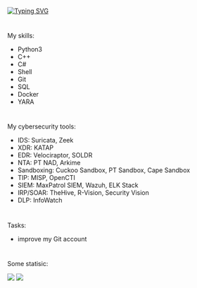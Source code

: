 
 [![Typing SVG](https://readme-typing-svg.herokuapp.com?font=Square+Peg&size=28&duration=8000&color=219908&background=FFFAFB00&center=false&vCenter=true&multiline=true&lines=Software+developer+%26+CTF+player)](https://git.io/typing-svg)

#
My skills:

- Python3 
- C++ 
- C#
- Shell
- Git
- SQL
- Docker
- YARA

#
My cybersecurity tools:

- IDS: Suricata, Zeek
- XDR: KATAP
- EDR: Velociraptor, SOLDR
- NTA: PT NAD, Arkime
- Sandboxing: Cuckoo Sandbox, PT Sandbox, Cape Sandbox
- TIP: MISP, OpenCTI
- SIEM: MaxPatrol SIEM, Wazuh, ELK Stack
- IRP/SOAR: TheHive, R-Vision, Security Vision
- DLP: InfoWatch

#
Tasks:

- improve my Git account

#

Some statisic:

![](https://github-profile-summary-cards.vercel.app/api/cards/most-commit-language?username=SeregaDeveloper&theme=solarized_dark)
![](https://github-profile-summary-cards.vercel.app/api/cards/repos-per-language?username=SeregaDeveloper&theme=solarized_dark)
